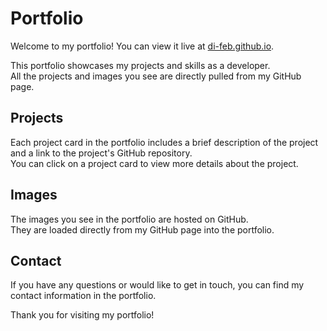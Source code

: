 # Portfolio

Welcome to my portfolio! You can view it live at [di-feb.github.io](http://di-feb.github.io).

This portfolio showcases my projects and skills as a developer.  
All the projects and images you see are directly pulled from my GitHub page.

## Projects

Each project card in the portfolio includes a brief description of the project and a link to the project's GitHub repository.  
You can click on a project card to view more details about the project.

## Images

The images you see in the portfolio are hosted on GitHub.  
They are loaded directly from my GitHub page into the portfolio.

## Contact

If you have any questions or would like to get in touch, you can find my contact information in the portfolio.

Thank you for visiting my portfolio!
